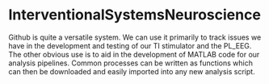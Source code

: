 # InterventionalSystemsNeuroscience
Github is quite a versatile system. We can use it primarily to track issues we have in the development and testing of our TI stimulator and the PL_EEG. The other obvious use is to aid in the development of MATLAB code for our analysis pipelines. Common processes can be written as functions which can then be downloaded and easily imported into any new analysis script.


